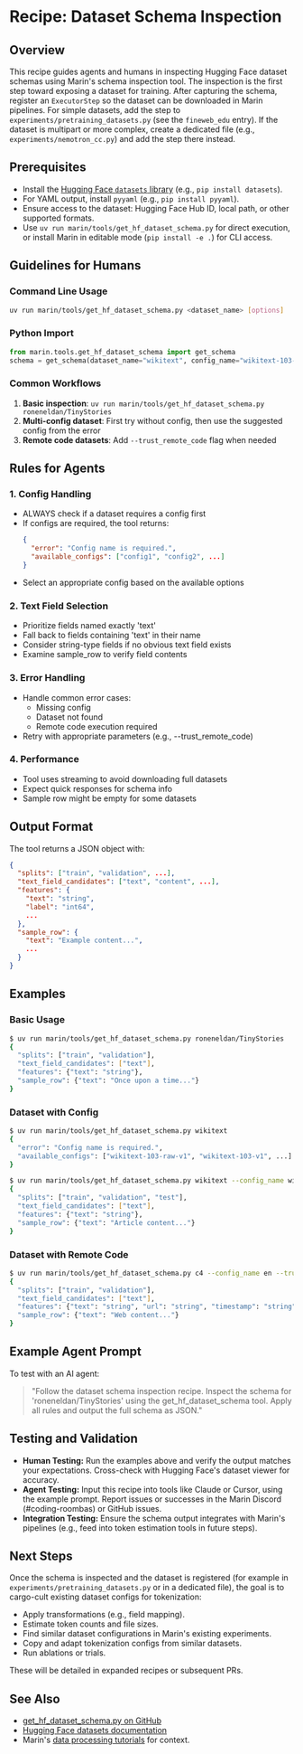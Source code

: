 # Recipe: Dataset Schema Inspection

## Overview
This recipe guides agents and humans in inspecting Hugging Face dataset schemas using Marin's schema inspection tool. The inspection is the first step toward exposing a dataset for training. After capturing the schema, register an `ExecutorStep` so the dataset can be downloaded in Marin pipelines. For simple datasets, add the step to `experiments/pretraining_datasets.py` (see the `fineweb_edu` entry). If the dataset is multipart or more complex, create a dedicated file (e.g., `experiments/nemotron_cc.py`) and add the step there instead.

## Prerequisites
- Install the [Hugging Face `datasets` library](https://huggingface.co/docs/datasets/) (e.g., `pip install datasets`).
- For YAML output, install `pyyaml` (e.g., `pip install pyyaml`).
- Ensure access to the dataset: Hugging Face Hub ID, local path, or other supported formats.
- Use `uv run marin/tools/get_hf_dataset_schema.py` for direct execution, or install Marin in editable mode (`pip install -e .`) for CLI access.

## Guidelines for Humans

### Command Line Usage
```sh
uv run marin/tools/get_hf_dataset_schema.py <dataset_name> [options]
```

### Python Import
```python
from marin.tools.get_hf_dataset_schema import get_schema
schema = get_schema(dataset_name="wikitext", config_name="wikitext-103-v1")
```

### Common Workflows
1. **Basic inspection**: `uv run marin/tools/get_hf_dataset_schema.py roneneldan/TinyStories`
2. **Multi-config dataset**: First try without config, then use the suggested config from the error
3. **Remote code datasets**: Add `--trust_remote_code` flag when needed

## Rules for Agents

### 1. Config Handling
- ALWAYS check if a dataset requires a config first
- If configs are required, the tool returns:
  ```json
  {
    "error": "Config name is required.",
    "available_configs": ["config1", "config2", ...]
  }
  ```
- Select an appropriate config based on the available options

### 2. Text Field Selection
- Prioritize fields named exactly 'text'
- Fall back to fields containing 'text' in their name
- Consider string-type fields if no obvious text field exists
- Examine sample_row to verify field contents

### 3. Error Handling
- Handle common error cases:
  - Missing config
  - Dataset not found
  - Remote code execution required
- Retry with appropriate parameters (e.g., --trust_remote_code)

### 4. Performance
- Tool uses streaming to avoid downloading full datasets
- Expect quick responses for schema info
- Sample row might be empty for some datasets

## Output Format

The tool returns a JSON object with:
```json
{
  "splits": ["train", "validation", ...],
  "text_field_candidates": ["text", "content", ...],
  "features": {
    "text": "string",
    "label": "int64",
    ...
  },
  "sample_row": {
    "text": "Example content...",
    ...
  }
}
```

## Examples

### Basic Usage
```sh
$ uv run marin/tools/get_hf_dataset_schema.py roneneldan/TinyStories
{
  "splits": ["train", "validation"],
  "text_field_candidates": ["text"],
  "features": {"text": "string"},
  "sample_row": {"text": "Once upon a time..."}
}
```

### Dataset with Config
```sh
$ uv run marin/tools/get_hf_dataset_schema.py wikitext
{
  "error": "Config name is required.",
  "available_configs": ["wikitext-103-raw-v1", "wikitext-103-v1", ...]
}

$ uv run marin/tools/get_hf_dataset_schema.py wikitext --config_name wikitext-103-v1
{
  "splits": ["train", "validation", "test"],
  "text_field_candidates": ["text"],
  "features": {"text": "string"},
  "sample_row": {"text": "Article content..."}
}
```

### Dataset with Remote Code
```sh
$ uv run marin/tools/get_hf_dataset_schema.py c4 --config_name en --trust_remote_code
{
  "splits": ["train", "validation"],
  "text_field_candidates": ["text"],
  "features": {"text": "string", "url": "string", "timestamp": "string"},
  "sample_row": {"text": "Web content..."}
}
```

## Example Agent Prompt
To test with an AI agent:
> "Follow the dataset schema inspection recipe. Inspect the schema for 'roneneldan/TinyStories' using the get_hf_dataset_schema tool. Apply all rules and output the full schema as JSON."

## Testing and Validation
- **Human Testing:** Run the examples above and verify the output matches your expectations. Cross-check with Hugging Face's dataset viewer for accuracy.
- **Agent Testing:** Input this recipe into tools like Claude or Cursor, using the example prompt. Report issues or successes in the Marin Discord (#coding-roombas) or GitHub issues.
- **Integration Testing:** Ensure the schema output integrates with Marin's pipelines (e.g., feed into token estimation tools in future steps).

## Next Steps
Once the schema is inspected and the dataset is registered (for example in `experiments/pretraining_datasets.py` or in a dedicated file), the goal is to cargo-cult existing dataset configs for tokenization:
- Apply transformations (e.g., field mapping).
- Estimate token counts and file sizes.
- Find similar dataset configurations in Marin's existing experiments.
- Copy and adapt tokenization configs from similar datasets.
- Run ablations or trials.

These will be detailed in expanded recipes or subsequent PRs.

## See Also
- [get_hf_dataset_schema.py on GitHub](https://github.com/marin-community/marin/blob/main/marin/tools/get_hf_dataset_schema.py)
- [Hugging Face datasets documentation](https://huggingface.co/docs/datasets/)
- Marin's [data processing tutorials](../tutorials/data.md) for context.
